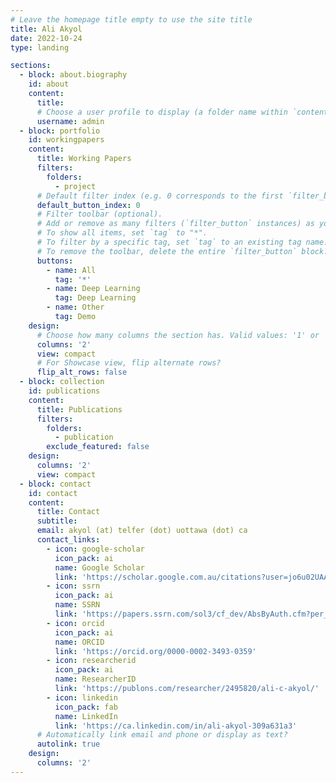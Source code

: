 ```yaml
---
# Leave the homepage title empty to use the site title
title: Ali Akyol
date: 2022-10-24
type: landing

sections:
  - block: about.biography
    id: about
    content:
      title: 
      # Choose a user profile to display (a folder name within `content/authors/`)
      username: admin
  - block: portfolio
    id: workingpapers
    content:
      title: Working Papers
      filters:
        folders:
          - project
      # Default filter index (e.g. 0 corresponds to the first `filter_button` instance below).
      default_button_index: 0
      # Filter toolbar (optional).
      # Add or remove as many filters (`filter_button` instances) as you like.
      # To show all items, set `tag` to "*".
      # To filter by a specific tag, set `tag` to an existing tag name.
      # To remove the toolbar, delete the entire `filter_button` block.
      buttons:
        - name: All
          tag: '*'
        - name: Deep Learning
          tag: Deep Learning
        - name: Other
          tag: Demo
    design:
      # Choose how many columns the section has. Valid values: '1' or '2'.
      columns: '2'
      view: compact
      # For Showcase view, flip alternate rows?
      flip_alt_rows: false
  - block: collection
    id: publications
    content:
      title: Publications
      filters:
        folders:
          - publication
        exclude_featured: false
    design:
      columns: '2'
      view: compact
  - block: contact
    id: contact
    content:
      title: Contact
      subtitle:
      email: akyol (at) telfer (dot) uottawa (dot) ca
      contact_links:
        - icon: google-scholar
          icon_pack: ai
          name: Google Scholar
          link: 'https://scholar.google.com.au/citations?user=jo6u02UAAAAJ'
        - icon: ssrn
          icon_pack: ai
          name: SSRN
          link: 'https://papers.ssrn.com/sol3/cf_dev/AbsByAuth.cfm?per_id=523338'
        - icon: orcid
          icon_pack: ai
          name: ORCID
          link: 'https://orcid.org/0000-0002-3493-0359'
        - icon: researcherid
          icon_pack: ai
          name: ResearcherID
          link: 'https://publons.com/researcher/2495820/ali-c-akyol/'
        - icon: linkedin
          icon_pack: fab
          name: LinkedIn
          link: 'https://ca.linkedin.com/in/ali-akyol-309a631a3'
      # Automatically link email and phone or display as text?
      autolink: true
    design:
      columns: '2'
---
```

